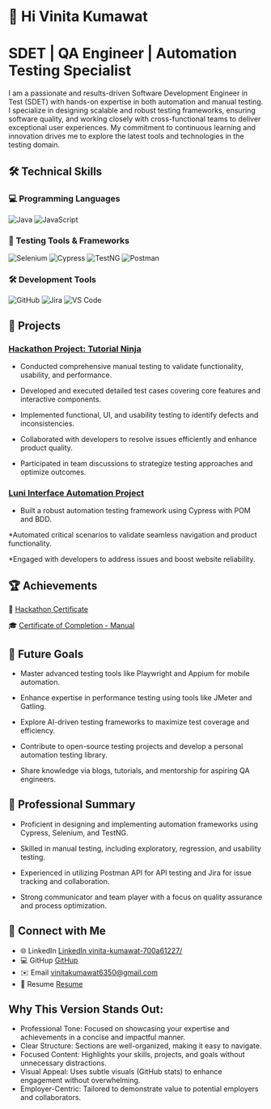 #  👋 Hi Vinita Kumawat

# SDET | QA Engineer | Automation Testing Specialist
I am a passionate and results-driven Software Development Engineer in Test (SDET) with hands-on expertise in both automation and manual testing. I specialize in designing scalable and robust testing frameworks, ensuring software quality, and working closely with cross-functional teams to deliver exceptional user experiences. My commitment to continuous learning and innovation drives me to explore the latest tools and technologies in the testing domain.

## 🛠️ Technical Skills

### 💻 Programming Languages  
![Java](https://img.shields.io/badge/Java-ED8B00?style=for-the-badge&logo=java&logoColor=white)           ![JavaScript](https://img.shields.io/badge/JavaScript-F7DF1E?style=for-the-badge&logo=javascript&logoColor=black)  

### 🧪 Testing Tools & Frameworks  
![Selenium](https://img.shields.io/badge/Selenium-43B02A?style=for-the-badge&logo=selenium&logoColor=white)     ![Cypress](https://img.shields.io/badge/Cypress-17202C?style=for-the-badge&logo=cypress&logoColor=white)    ![TestNG](https://img.shields.io/badge/TestNG-FF5733?style=for-the-badge&logo=testng&logoColor=white)    ![Postman](https://img.shields.io/badge/Postman-FF6C37?style=for-the-badge&logo=postman&logoColor=white)  

### 🛠️ Development Tools   
![GitHub](https://img.shields.io/badge/GitHub-181717?style=for-the-badge&logo=github&logoColor=white)     ![Jira](https://img.shields.io/badge/Jira-0052CC?style=for-the-badge&logo=jira&logoColor=white)   ![VS Code](https://img.shields.io/badge/VS%20Code-0078D4?style=for-the-badge&logo=visual-studio-code&logoColor=white)  

## 📂 Projects
### [Hackathon Project: Tutorial Ninja](https://github.com/VinitaKumawat/TutorialNinja_8192-1)

* Conducted comprehensive manual testing to validate functionality, usability, and performance.

* Developed and executed detailed test cases covering core features and interactive components.

* Implemented functional, UI, and usability testing to identify defects and inconsistencies.

* Collaborated with developers to resolve issues efficiently and enhance product quality.

* Participated in team discussions to strategize testing approaches and optimize outcomes.

 ### [Luni Interface Automation Project](https://github.com/yourusername/your-repo)
* Built a robust automation testing framework using Cypress with POM and BDD.

*Automated critical scenarios to validate seamless navigation and product functionality.

*Engaged with developers to address issues and boost website reliability.

## 🏆 Achievements

 🥇 [Hackathon Certificate](https://drive.google.com/file/d/1nIkhatldvGxyQR-nRNSP1EOADShIv43W/view)

 🎓 [Certificate of Completion - Manual](https://drive.google.com/file/d/15QUHAp3iWeYmlK8EvEnZosY720_Xr_gz/view)

## 🔮 Future Goals
* Master advanced testing tools like Playwright and Appium for mobile automation.

* Enhance expertise in performance testing using tools like JMeter and Gatling.

* Explore AI-driven testing frameworks to maximize test coverage and efficiency.

* Contribute to open-source testing projects and develop a personal automation testing library.

* Share knowledge via blogs, tutorials, and mentorship for aspiring QA engineers.

## 📜 Professional Summary
* Proficient in designing and implementing automation frameworks using Cypress, Selenium, and TestNG.

* Skilled in manual testing, including exploratory, regression, and usability testing.

* Experienced in utilizing Postman API for API testing and Jira for issue tracking and collaboration.

* Strong communicator and team player with a focus on quality assurance and process optimization.

 ## 🤝 Connect with Me

 * 🌐 LinkedIn [LinkedIn vinita-kumawat-700a61227/](https://www.linkedin.com/in/vinita-kumawat-700a61227/)
 * 💻 GitHup [ GitHup ](https://github.com/VinitaKumawat)
 * ✉️ Email vinitakumawat6350@gmail.com
 * 📝 Resume [Resume](https://drive.google.com/file/d/1VDFdwDZo6PfLdzz7ypnrhSmrRGxzEorr/view?usp=sharing)

## Why This Version Stands Out:

* Professional Tone: Focused on showcasing your expertise and achievements in a concise and impactful manner.
* Clear Structure: Sections are well-organized, making it easy to navigate.
* Focused Content: Highlights your skills, projects, and goals without unnecessary distractions.
* Visual Appeal: Uses subtle visuals (GitHub stats) to enhance engagement without overwhelming.
* Employer-Centric: Tailored to demonstrate value to potential employers and collaborators.



 
